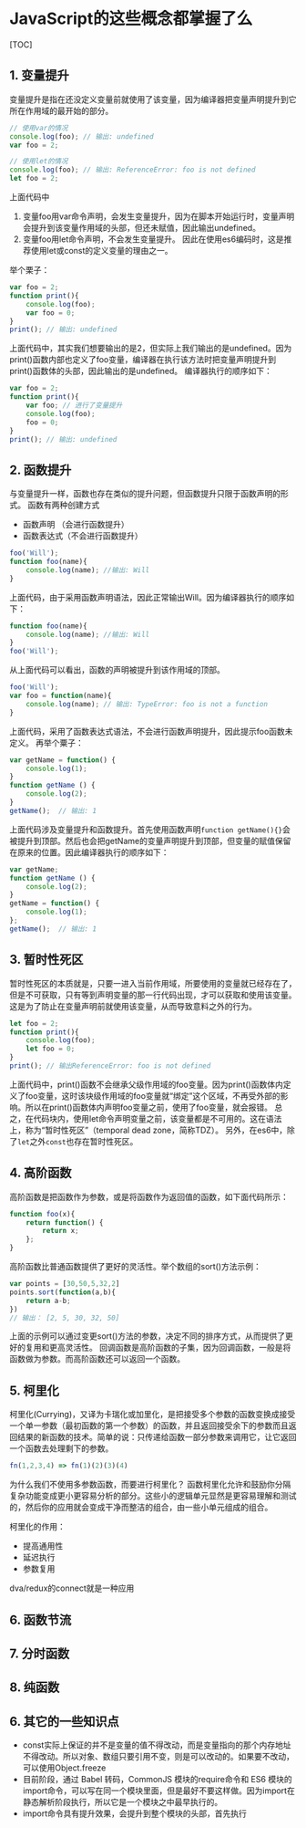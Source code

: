JavaScript的这些概念都掌握了么
============
[TOC]
## 1. 变量提升
变量提升是指在还没定义变量前就使用了该变量，因为编译器把变量声明提升到它所在作用域的最开始的部分。
```javascript
// 使用var的情况
console.log(foo); // 输出: undefined
var foo = 2;

// 使用let的情况
console.log(foo); // 输出: ReferenceError: foo is not defined
let foo = 2;
```
上面代码中
1. 变量foo用var命令声明，会发生变量提升，因为在脚本开始运行时，变量声明会提升到该变量作用域的头部，但还未赋值，因此输出undefined。
2. 变量foo用let命令声明，不会发生变量提升。
因此在使用es6编码时，这是推荐使用let或const的定义变量的理由之一。

举个栗子：
```javascript
var foo = 2;
function print(){
    console.log(foo);
    var foo = 0;
}
print(); // 输出: undefined
```
上面代码中，其实我们想要输出的是2，但实际上我们输出的是undefined。因为print()函数内部也定义了foo变量，编译器在执行该方法时把变量声明提升到print()函数体的头部，因此输出的是undefined。
编译器执行的顺序如下：
```javascript
var foo = 2;
function print(){
    var foo; // 进行了变量提升
    console.log(foo);
    foo = 0;
}
print(); // 输出: undefined
```
## 2. 函数提升
与变量提升一样，函数也存在类似的提升问题，但函数提升只限于函数声明的形式。
函数有两种创建方式
* 函数声明 （会进行函数提升）
* 函数表达式（不会进行函数提升）
```javascript
foo('Will');
function foo(name){
    console.log(name); //输出: Will
}
```
上面代码，由于采用函数声明语法，因此正常输出Will。因为编译器执行的顺序如下：
```javascript
function foo(name){
    console.log(name); //输出: Will
}
foo('Will');
```
从上面代码可以看出，函数的声明被提升到该作用域的顶部。
```javascript
foo('Will');
var foo = function(name){
    console.log(name); // 输出: TypeError: foo is not a function
}
```
上面代码，采用了函数表达式语法，不会进行函数声明提升，因此提示foo函数未定义。
再举个粟子：
```javascript
var getName = function() {
    console.log(1);
}
function getName () {
    console.log(2);
}
getName();  // 输出: 1
```
上面代码涉及变量提升和函数提升。首先使用函数声明`function getName(){}`会被提升到顶部。然后也会把getName的变量声明提升到顶部，但变量的赋值保留在原来的位置。因此编译器执行的顺序如下：
```javascript
var getName;
function getName () {
    console.log(2);
}
getName = function() {
    console.log(1);
};
getName();  // 输出: 1
```
## 3. 暂时性死区
暂时性死区的本质就是，只要一进入当前作用域，所要使用的变量就已经存在了，但是不可获取，只有等到声明变量的那一行代码出现，才可以获取和使用该变量。这是为了防止在变量声明前就使用该变量，从而导致意料之外的行为。
```javascript
let foo = 2;
function print(){
    console.log(foo);
    let foo = 0;
}
print(); // 输出ReferenceError: foo is not defined
```
上面代码中，print()函数不会继承父级作用域的foo变量。因为print()函数体内定义了foo变量，这时该块级作用域的foo变量就“绑定”这个区域，不再受外部的影响。所以在print()函数体内声明foo变量之前，使用了foo变量，就会报错。
总之，在代码块内，使用let命令声明变量之前，该变量都是不可用的。这在语法上，称为“暂时性死区”（temporal dead zone，简称TDZ）。
另外，在es6中，除了`let`之外`const`也存在暂时性死区。

## 4. 高阶函数
高阶函数是把函数作为参数，或是将函数作为返回值的函数，如下面代码所示：
```javascript
function foo(x){
    return function() {
        return x;
    };
}
```
高阶函数比普通函数提供了更好的灵活性。举个数组的sort()方法示例：
```javascript
var points = [30,50,5,32,2]
points.sort(function(a,b){
    return a-b;
})
// 输出： [2, 5, 30, 32, 50]
```
上面的示例可以通过变更sort()方法的参数，决定不同的排序方式，从而提供了更好的复用和更高灵活性。
回调函数是高阶函数的子集，因为回调函数，一般是将函数做为参数。而高阶函数还可以返回一个函数。
## 5. 柯里化
柯里化(Currying)，又译为卡瑞化或加里化，是把接受多个参数的函数变换成接受一个单一参数（最初函数的第一个参数）的函数，并且返回接受余下的参数而且返回结果的新函数的技术。简单的说：只传递给函数一部分参数来调用它，让它返回一个函数去处理剩下的参数。
```javascript
fn(1,2,3,4) => fn(1)(2)(3)(4)
```
为什么我们不使用多参数函数，而要进行柯里化？
函数柯里化允许和鼓励你分隔复杂功能变成更小更容易分析的部分。这些小的逻辑单元显然是更容易理解和测试的，然后你的应用就会变成干净而整洁的组合，由一些小单元组成的组合。

柯里化的作用：
* 提高通用性
* 延迟执行
* 参数复用

dva/redux的connect就是一种应用

## 6. 函数节流
## 7. 分时函数
## 8. 纯函数
## 6. 其它的一些知识点
* const实际上保证的并不是变量的值不得改动，而是变量指向的那个内存地址不得改动。所以对象、数组只要引用不变，则是可以改动的。如果要不改动，可以使用Object.freeze
* 目前阶段，通过 Babel 转码，CommonJS 模块的require命令和 ES6 模块的import命令，可以写在同一个模块里面，但是最好不要这样做。因为import在静态解析阶段执行，所以它是一个模块之中最早执行的。
* import命令具有提升效果，会提升到整个模块的头部，首先执行